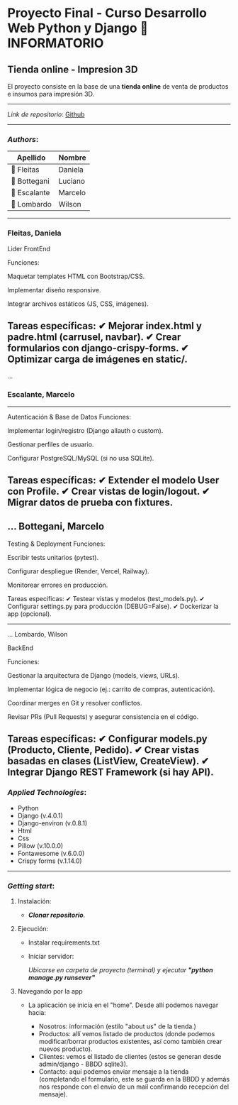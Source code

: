 # Proyecto Final - Curso Desarrollo Web Python y Django 🐍 INFORMATORIO

## Tienda online - Impresion 3D

El proyecto consiste en la base de una **tienda online** de venta de productos e insumos para impresión 3D.



---
_Link de repositorio_:
[Github](https://github.com/WilsonLombardo/ProyectoFinalDjango)

***

### _Authors_:

| Apellido    |  Nombre   |
|------------ |-----------|
|👩 Fleitas   | Daniela   |
|🧑 Bottegani | Luciano   |
|🧑 Escalante | Marcelo   |
|🧑 Lombardo  | Wilson    |
---
### Fleitas, Daniela
Lider FrontEnd

Funciones:

Maquetar templates HTML con Bootstrap/CSS.

Implementar diseño responsive.

Integrar archivos estáticos (JS, CSS, imágenes).

Tareas específicas:
✔ Mejorar index.html y padre.html (carrusel, navbar).
✔ Crear formularios con django-crispy-forms.
✔ Optimizar carga de imágenes en static/.
---
...
### Escalante, Marcelo
---
Autenticación & Base de Datos
Funciones:

Implementar login/registro (Django allauth o custom).

Gestionar perfiles de usuario.

Configurar PostgreSQL/MySQL (si no usa SQLite).

Tareas específicas:
✔ Extender el modelo User con Profile.
✔ Crear vistas de login/logout.
✔ Migrar datos de prueba con fixtures.
---
...
Bottegani, Marcelo
---
Testing & Deployment
Funciones:

Escribir tests unitarios (pytest).

Configurar despliegue (Render, Vercel, Railway).

Monitorear errores en producción.

Tareas específicas:
✔ Testear vistas y modelos (test_models.py).
✔ Configurar settings.py para producción (DEBUG=False).
✔ Dockerizar la app (opcional).

---
...
Lombardo, Wilson

BackEnd

Funciones:

Gestionar la arquitectura de Django (models, views, URLs).

Implementar lógica de negocio (ej.: carrito de compras, autenticación).

Coordinar merges en Git y resolver conflictos.

Revisar PRs (Pull Requests) y asegurar consistencia en el código.

Tareas específicas:
✔ Configurar models.py (Producto, Cliente, Pedido).
✔ Crear vistas basadas en clases (ListView, CreateView).
✔ Integrar Django REST Framework (si hay API).
---

### _Applied Technologies_:
* Python 
* Django (v.4.0.1)
* Django-environ (v.0.8.1)
* Html 
* Css
* Pillow (v.10.0.0)
* Fontawesome (v.6.0.0)
* Crispy forms (v.1.14.0)

---

### _Getting start_:

1. Instalación:
    * _**Clonar repositorio**_.
    
2. Ejecución:
    * Instalar requirements.txt
    * Iniciar servidor:

        _Ubicarse en carpeta de proyecto (terminal) y ejecutar **"python manage.py runsever"**_

3. Navegando por la app
    * La aplicación se inicia en el "home". Desde allí podemos navegar hacia:

        - Nosotros: información (estilo "about us" de la tienda.)
        - Productos: allí vemos listado de productos (donde podemos modificar/borrar productos existentes, así como también crear nuevos producto).
        - Clientes: vemos el listado de clientes (estos se generan desde admin/django - BBDD sqlite3).
        - Contacto: aquí podemos enviar mensaje a la tienda (completando el formulario, este se guarda en la BBDD y además nos responde con el envío de un mail confirmando recepción del mensaje).


